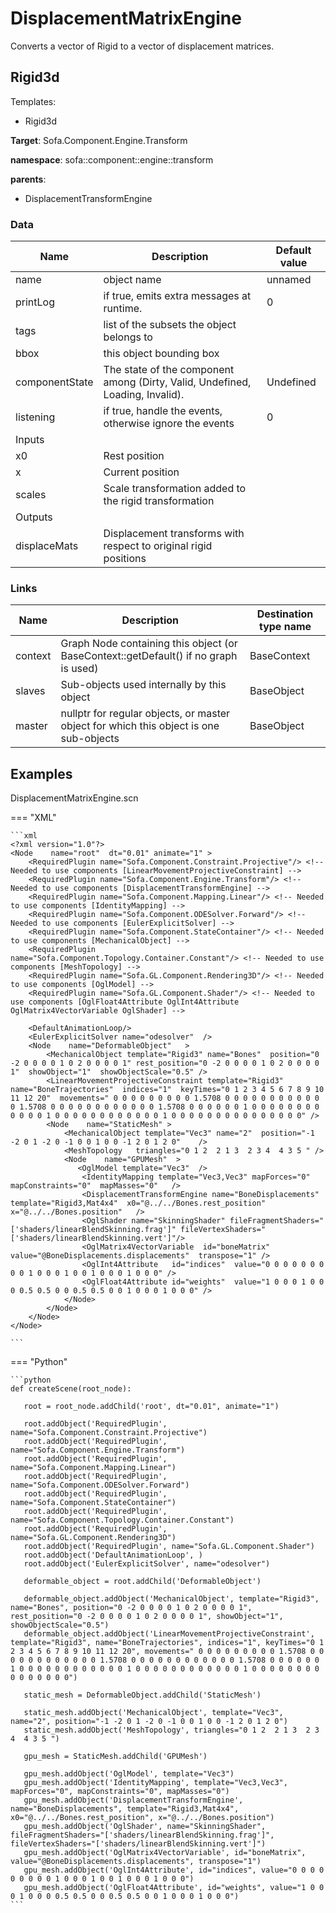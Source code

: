 <!-- generate_doc -->
# DisplacementMatrixEngine

Converts a vector of Rigid to a vector of displacement matrices.


## Rigid3d

Templates:

- Rigid3d

__Target__: Sofa.Component.Engine.Transform

__namespace__: sofa::component::engine::transform

__parents__:

- DisplacementTransformEngine

### Data

<table>
    <thead>
        <tr>
            <th>Name</th>
            <th>Description</th>
            <th>Default value</th>
        </tr>
    </thead>
    <tbody>
	<tr>
		<td>name</td>
		<td>
object name
		</td>
		<td>unnamed</td>
	</tr>
	<tr>
		<td>printLog</td>
		<td>
if true, emits extra messages at runtime.
		</td>
		<td>0</td>
	</tr>
	<tr>
		<td>tags</td>
		<td>
list of the subsets the object belongs to
		</td>
		<td></td>
	</tr>
	<tr>
		<td>bbox</td>
		<td>
this object bounding box
		</td>
		<td></td>
	</tr>
	<tr>
		<td>componentState</td>
		<td>
The state of the component among (Dirty, Valid, Undefined, Loading, Invalid).
		</td>
		<td>Undefined</td>
	</tr>
	<tr>
		<td>listening</td>
		<td>
if true, handle the events, otherwise ignore the events
		</td>
		<td>0</td>
	</tr>
	<tr>
		<td colspan="3">Inputs</td>
	</tr>
	<tr>
		<td>x0</td>
		<td>
Rest position
		</td>
		<td></td>
	</tr>
	<tr>
		<td>x</td>
		<td>
Current position
		</td>
		<td></td>
	</tr>
	<tr>
		<td>scales</td>
		<td>
Scale transformation added to the rigid transformation
		</td>
		<td></td>
	</tr>
	<tr>
		<td colspan="3">Outputs</td>
	</tr>
	<tr>
		<td>displaceMats</td>
		<td>
Displacement transforms with respect to original rigid positions
		</td>
		<td></td>
	</tr>

</tbody>
</table>

### Links


| Name | Description | Destination type name |
| ---- | ----------- | --------------------- |
|context|Graph Node containing this object (or BaseContext::getDefault() if no graph is used)|BaseContext|
|slaves|Sub-objects used internally by this object|BaseObject|
|master|nullptr for regular objects, or master object for which this object is one sub-objects|BaseObject|

## Examples 

DisplacementMatrixEngine.scn

=== "XML"

    ```xml
    <?xml version="1.0"?>
    <Node 	 name="root"  dt="0.01" animate="1" >
        <RequiredPlugin name="Sofa.Component.Constraint.Projective"/> <!-- Needed to use components [LinearMovementProjectiveConstraint] -->
        <RequiredPlugin name="Sofa.Component.Engine.Transform"/> <!-- Needed to use components [DisplacementTransformEngine] -->
        <RequiredPlugin name="Sofa.Component.Mapping.Linear"/> <!-- Needed to use components [IdentityMapping] -->
        <RequiredPlugin name="Sofa.Component.ODESolver.Forward"/> <!-- Needed to use components [EulerExplicitSolver] -->
        <RequiredPlugin name="Sofa.Component.StateContainer"/> <!-- Needed to use components [MechanicalObject] -->
        <RequiredPlugin name="Sofa.Component.Topology.Container.Constant"/> <!-- Needed to use components [MeshTopology] -->
        <RequiredPlugin name="Sofa.GL.Component.Rendering3D"/> <!-- Needed to use components [OglModel] -->
        <RequiredPlugin name="Sofa.GL.Component.Shader"/> <!-- Needed to use components [OglFloat4Attribute OglInt4Attribute OglMatrix4VectorVariable OglShader] -->
    
        <DefaultAnimationLoop/>
        <EulerExplicitSolver name="odesolver"  />
        <Node 	 name="DeformableObject"   >
            <MechanicalObject template="Rigid3" name="Bones"  position="0 -2 0 0 0 0 1 0 2 0 0 0 0 1" rest_position="0 -2 0 0 0 0 1 0 2 0 0 0 0 1"  showObject="1"  showObjectScale="0.5" />
            <LinearMovementProjectiveConstraint template="Rigid3" name="BoneTrajectories"  indices="1"  keyTimes="0 1 2 3 4 5 6 7 8 9 10 11 12 20"  movements=" 0 0 0 0 0 0 0 0 0 1.5708 0 0 0 0 0 0 0 0 0 0 0 0 1.5708 0 0 0 0 0 0 0 0 0 0 0 0 1.5708 0 0 0 0 0 0 1 0 0 0 0 0 0 0 0 0 0 0 0 1 0 0 0 0 0 0 0 0 0 0 0 0 1 0 0 0 0 0 0 0 0 0 0 0 0 0 0 0" />
            <Node 	 name="StaticMesh" >
                <MechanicalObject template="Vec3" name="2"  position="-1 -2 0 1 -2 0 -1 0 0 1 0 0 -1 2 0 1 2 0"    />
                <MeshTopology   triangles="0 1 2  2 1 3  2 3 4  4 3 5 " />
                <Node 	 name="GPUMesh"  >
                   <OglModel template="Vec3"  />
                    <IdentityMapping template="Vec3,Vec3" mapForces="0"  mapConstraints="0"  mapMasses="0"   />
                    <DisplacementTransformEngine name="BoneDisplacements" template="Rigid3,Mat4x4"  x0="@../../Bones.rest_position"  x="@../../Bones.position"   />
                    <OglShader name="SkinningShader" fileFragmentShaders="['shaders/linearBlendSkinning.frag']" fileVertexShaders="['shaders/linearBlendSkinning.vert']"/>
                    <OglMatrix4VectorVariable  id="boneMatrix"  value="@BoneDisplacements.displacements"  transpose="1" />
                    <OglInt4Attribute   id="indices"  value="0 0 0 0 0 0 0 0 0 1 0 0 0 1 0 0 1 0 0 0 1 0 0 0" />
                    <OglFloat4Attribute id="weights"  value="1 0 0 0 1 0 0 0 0.5 0.5 0 0 0.5 0.5 0 0 1 0 0 0 1 0 0 0" />
                </Node>
            </Node>
        </Node>
    </Node>

    ```

=== "Python"

    ```python
    def createScene(root_node):

       root = root_node.addChild('root', dt="0.01", animate="1")

       root.addObject('RequiredPlugin', name="Sofa.Component.Constraint.Projective")
       root.addObject('RequiredPlugin', name="Sofa.Component.Engine.Transform")
       root.addObject('RequiredPlugin', name="Sofa.Component.Mapping.Linear")
       root.addObject('RequiredPlugin', name="Sofa.Component.ODESolver.Forward")
       root.addObject('RequiredPlugin', name="Sofa.Component.StateContainer")
       root.addObject('RequiredPlugin', name="Sofa.Component.Topology.Container.Constant")
       root.addObject('RequiredPlugin', name="Sofa.GL.Component.Rendering3D")
       root.addObject('RequiredPlugin', name="Sofa.GL.Component.Shader")
       root.addObject('DefaultAnimationLoop', )
       root.addObject('EulerExplicitSolver', name="odesolver")

       deformable_object = root.addChild('DeformableObject')

       deformable_object.addObject('MechanicalObject', template="Rigid3", name="Bones", position="0 -2 0 0 0 0 1 0 2 0 0 0 0 1", rest_position="0 -2 0 0 0 0 1 0 2 0 0 0 0 1", showObject="1", showObjectScale="0.5")
       deformable_object.addObject('LinearMovementProjectiveConstraint', template="Rigid3", name="BoneTrajectories", indices="1", keyTimes="0 1 2 3 4 5 6 7 8 9 10 11 12 20", movements=" 0 0 0 0 0 0 0 0 0 1.5708 0 0 0 0 0 0 0 0 0 0 0 0 1.5708 0 0 0 0 0 0 0 0 0 0 0 0 1.5708 0 0 0 0 0 0 1 0 0 0 0 0 0 0 0 0 0 0 0 1 0 0 0 0 0 0 0 0 0 0 0 0 1 0 0 0 0 0 0 0 0 0 0 0 0 0 0 0")

       static_mesh = DeformableObject.addChild('StaticMesh')

       static_mesh.addObject('MechanicalObject', template="Vec3", name="2", position="-1 -2 0 1 -2 0 -1 0 0 1 0 0 -1 2 0 1 2 0")
       static_mesh.addObject('MeshTopology', triangles="0 1 2  2 1 3  2 3 4  4 3 5 ")

       gpu_mesh = StaticMesh.addChild('GPUMesh')

       gpu_mesh.addObject('OglModel', template="Vec3")
       gpu_mesh.addObject('IdentityMapping', template="Vec3,Vec3", mapForces="0", mapConstraints="0", mapMasses="0")
       gpu_mesh.addObject('DisplacementTransformEngine', name="BoneDisplacements", template="Rigid3,Mat4x4", x0="@../../Bones.rest_position", x="@../../Bones.position")
       gpu_mesh.addObject('OglShader', name="SkinningShader", fileFragmentShaders="['shaders/linearBlendSkinning.frag']", fileVertexShaders="['shaders/linearBlendSkinning.vert']")
       gpu_mesh.addObject('OglMatrix4VectorVariable', id="boneMatrix", value="@BoneDisplacements.displacements", transpose="1")
       gpu_mesh.addObject('OglInt4Attribute', id="indices", value="0 0 0 0 0 0 0 0 0 1 0 0 0 1 0 0 1 0 0 0 1 0 0 0")
       gpu_mesh.addObject('OglFloat4Attribute', id="weights", value="1 0 0 0 1 0 0 0 0.5 0.5 0 0 0.5 0.5 0 0 1 0 0 0 1 0 0 0")
    ```

